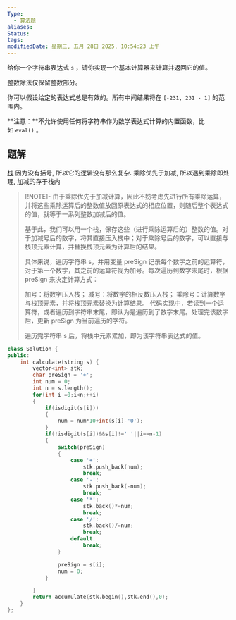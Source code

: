 ```yaml
---
Type:
  - 算法题
aliases: 
Status:
tags: 
modifiedDate: 星期三, 五月 28日 2025, 10:54:23 上午
---
```

给你一个字符串表达式 `s` ，请你实现一个基本计算器来计算并返回它的值。

整数除法仅保留整数部分。

你可以假设给定的表达式总是有效的。所有中间结果将在 `[-231, 231 - 1]` 的范围内。

**注意：**不允许使用任何将字符串作为数学表达式计算的内置函数，比如 `eval()` 。

## 题解

[栈](栈.md)
因为没有括号, 所以它的逻辑没有那么复杂.
乘除优先于加减, 所以遇到乘除即处理, 加减的存于栈内

> [!NOTE]-
> 由于乘除优先于加减计算，因此不妨考虑先进行所有乘除运算，并将这些乘除运算后的整数值放回原表达式的相应位置，则随后整个表达式的值，就等于一系列整数加减后的值。
> 
> 基于此，我们可以用一个栈，保存这些（进行乘除运算后的）整数的值。对于加减号后的数字，将其直接压入栈中；对于乘除号后的数字，可以直接与栈顶元素计算，并替换栈顶元素为计算后的结果。
> 
> 具体来说，遍历字符串 s，并用变量 preSign 记录每个数字之前的运算符，对于第一个数字，其之前的运算符视为加号。每次遍历到数字末尾时，根据 preSign 来决定计算方式：
> 
> 加号：将数字压入栈；
> 减号：将数字的相反数压入栈；
> 乘除号：计算数字与栈顶元素，并将栈顶元素替换为计算结果。
> 代码实现中，若读到一个运算符，或者遍历到字符串末尾，即认为是遍历到了数字末尾。处理完该数字后，更新 preSign 为当前遍历的字符。
> 
> 遍历完字符串 s 后，将栈中元素累加，即为该字符串表达式的值。

```cpp
class Solution {
public:
    int calculate(string s) {
        vector<int> stk;
        char preSign = '+';
        int num = 0;
        int n = s.length();
        for(int i =0;i<n;++i)
        {
            if(isdigit(s[i]))
            {
                num = num*10+int(s[i]-'0');
            }
            if(!isdigit(s[i])&&s[i]!=' '||i==n-1)
            {
                switch(preSign)
                {
                    case '+':
                        stk.push_back(num);
                        break;
                    case '-':
                        stk.push_back(-num);
                        break;
                    case '*':
                        stk.back()*=num;
                        break;
                    case '/':
                        stk.back()/=num;
                        break;
                    default:
                        break;
                }

                preSign = s[i];
                num = 0;
            }

        }
        return accumulate(stk.begin(),stk.end(),0);
    }
};
```
